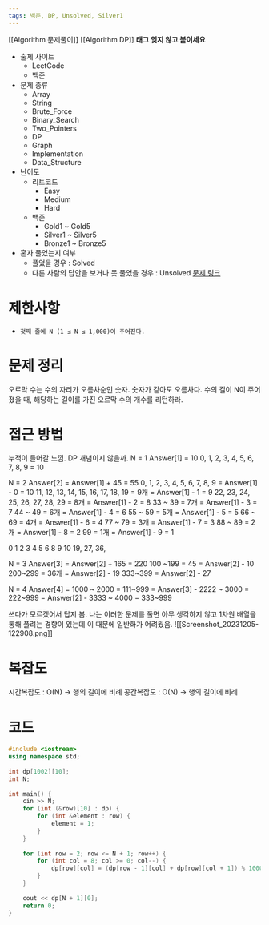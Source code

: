 ```yaml
---
tags: 백준, DP, Unsolved, Silver1
---
```

[[Algorithm 문제풀이]] [[Algorithm DP]]
**태그 잊지 않고 붙이세요**
- 출제 사이트
	- LeetCode
	- 백준
- 문제 종류
	- Array
	- String
	- Brute_Force
	- Binary_Search
	- Two_Pointers
	- DP
	- Graph
	- Implementation
	- Data_Structure
- 난이도
	- 리트코드
		- Easy
		- Medium
		- Hard
	- 백준
		- Gold1 ~ Gold5
		- Silver1 ~ Silver5
		- Bronze1 ~ Bronze5
- 혼자 풀었는지 여부
	- 풀었을 경우 : Solved
	- 다른 사람의 답안을 보거나 못 풀었을 경우 : Unsolved
[문제 링크](https://www.acmicpc.net/problem/11057)
# 제한사항
- `첫째 줄에 N (1 ≤ N ≤ 1,000)이 주어진다.`
# 문제 정리
오르막 수는 수의 자리가 오름차순인 숫자.
숫자가 같아도 오름차다.
수의 길이 N이 주어졌을 때, 해당하는 길이를 가진 오르막 수의 개수를 리턴하라.

# 접근 방법
누적이 들어갈 느낌. DP 개념이지 않을까.
N = 1
Answer[1] = 10
0, 1, 2, 3, 4, 5, 6, 7, 8, 9 = 10

N = 2
Answer[2] = Answer[1] + 45 = 55 
0, 1, 2, 3, 4, 5, 6, 7, 8, 9 = Answer[1] - 0 = 10
11, 12, 13, 14, 15, 16, 17, 18, 19 = 9개 = Answer[1] - 1 = 9
22, 23, 24, 25, 26, 27, 28, 29 = 8개 = Answer[1] - 2 = 8
33 ~ 39 = 7개  = Answer[1] - 3 = 7
44 ~ 49 = 6개 = Answer[1] - 4 = 6
55 ~ 59 = 5개 = Answer[1] - 5 = 5
66 ~ 69 = 4개 = Answer[1] - 6 = 4
77 ~ 79 = 3개 = Answer[1] - 7 = 3
88 ~ 89 = 2개 = Answer[1] - 8 = 2
99 = 1개 = Answer[1] - 9 = 1

0 1 2 3 4 5 6 8 9 
10 19, 27, 36, 

N = 3
Answer[3] = Answer[2] + 165 = 220
100 ~199 = 45 = Answer[2] - 10
200~299 = 36개 = Answer[2] - 19
333~399 = Answer[2] - 27

N = 4
Answer[4] = 
1000 ~ 2000 = 111~999 = Answer[3] - 
2222 ~ 3000 = 222~999 = Answer[2] - 
3333 ~ 4000 = 333~999

쓰다가 모르겠어서 답지 봄.
나는 이러한 문제를 풀면 아무 생각하지 않고 1차원 배열을 통해 풀려는 경향이 있는데 이 때문에 일반화가 어려웠음.
![[Screenshot_20231205-122908.png]]

# 복잡도
시간복잡도 : O(N) -> 행의 길이에 비례
공간복잡도 : O(N) -> 행의 길이에 비례
# 코드
``` cpp
#include <iostream>  
using namespace std;  
  
int dp[1002][10];  
int N;  
  
int main() {  
    cin >> N;  
    for (int (&row)[10] : dp) {  
        for (int &element : row) {  
            element = 1;  
        }  
    }  
  
    for (int row = 2; row <= N + 1; row++) {  
        for (int col = 8; col >= 0; col--) {  
            dp[row][col] = (dp[row - 1][col] + dp[row][col + 1]) % 10007;  
        }  
    }  
  
    cout << dp[N + 1][0];  
    return 0;  
}
```


